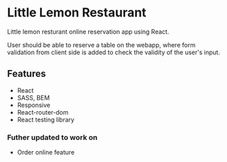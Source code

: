 # Little Lemon Restaurant

Little lemon resturant online reservation app using React.

User should be able to reserve a table on the webapp, where form validation from client side is added to check the validity of the user's input.

## Features

- React
- SASS, BEM
- Responsive
- React-router-dom
- React testing library

### Futher updated to work on

- Order online feature
